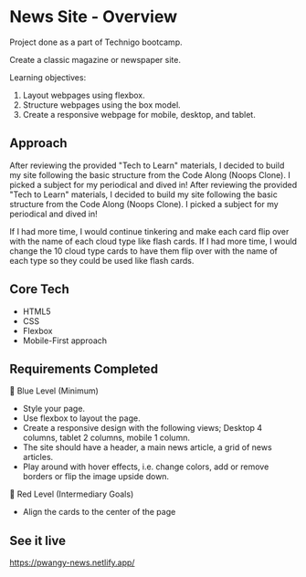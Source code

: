 # News Site - Overview
Project done as a part of Technigo bootcamp.

Create a classic magazine or newspaper site. 

Learning objectives:
  1. Layout webpages using flexbox.
  2. Structure webpages using the box model.
  3. Create a responsive webpage for mobile, desktop, and tablet.


## Approach
After reviewing the provided "Tech to Learn" materials, I decided to build my site following the basic structure from the Code Along (Noops Clone). I picked a subject for my periodical and dived in!	After reviewing the provided "Tech to Learn" materials, I decided to build my site following the basic structure from the Code Along (Noops Clone). I picked a subject for my periodical and dived in!

If I had more time, I would continue tinkering and make each card flip over with the name of each cloud type like flash cards. 	If I had more time, I would change the 10 cloud type cards to have them flip over with the name of each type so they could be used like flash cards. 


## Core Tech
- HTML5
- CSS
- Flexbox
- Mobile-First approach 

## Requirements Completed
🔵 Blue Level (Minimum)
- Style your page.
- Use flexbox to layout the page.
- Create a responsive design with the following views; Desktop 4 columns, tablet 2 columns, mobile 1 column.
- The site should have a header, a main news article, a grid of news articles.
- Play around with hover effects, i.e. change colors, add or remove borders or flip the image upside down.

🔴 Red Level (Intermediary Goals)
- Align the cards to the center of the page


## See it live
https://pwangy-news.netlify.app/